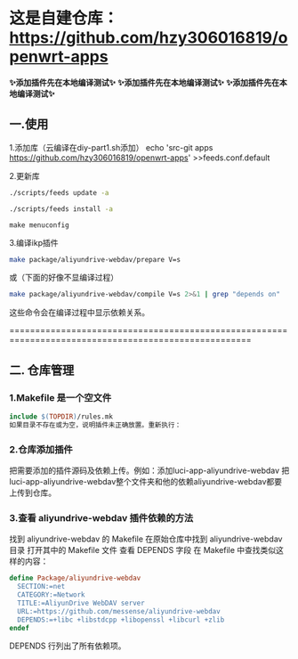 # 这是自建仓库：https://github.com/hzy306016819/openwrt-apps
**✨添加插件先在本地编译测试✨** **✨添加插件先在本地编译测试✨**  **✨添加插件先在本地编译测试✨**
## **一.使用**
1.添加库（云编译在diy-part1.sh添加）
echo 'src-git apps https://github.com/hzy306016819/openwrt-apps' >>feeds.conf.default

2.更新库
```bash
./scripts/feeds update -a
```
```bash
./scripts/feeds install -a
```
```
make menuconfig
```
3.编译ikp插件

```bash
make package/aliyundrive-webdav/prepare V=s
```
或（下面的好像不显编译过程）

```bash
make package/aliyundrive-webdav/compile V=s 2>&1 | grep "depends on"
```
这些命令会在编译过程中显示依赖关系。



=====================================================================================================
## **二. 仓库管理**
### 1.Makefile 是一个空文件
```Makefile
include $(TOPDIR)/rules.mk
如果目录不存在或为空，说明插件未正确放置。重新执行：
```
### 2.仓库添加插件
把需要添加的插件源码及依赖上传。例如：添加luci-app-aliyundrive-webdav
把luci-app-aliyundrive-webdav整个文件夹和他的依赖aliyundrive-webdav都要上传到仓库。

### 3.查看 aliyundrive-webdav 插件依赖的方法
找到 aliyundrive-webdav 的 Makefile
在原始仓库中找到 aliyundrive-webdav 目录
打开其中的 Makefile 文件
查看 DEPENDS 字段
在 Makefile 中查找类似这样的内容：
```Makefile
define Package/aliyundrive-webdav
  SECTION:=net
  CATEGORY:=Network
  TITLE:=AliyunDrive WebDAV server
  URL:=https://github.com/messense/aliyundrive-webdav
  DEPENDS:=+libc +libstdcpp +libopenssl +libcurl +zlib
endef
```
DEPENDS 行列出了所有依赖项。

